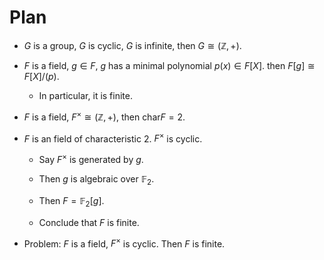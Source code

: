 # Plan

- $G$ is a group, $G$ is cyclic, $G$ is infinite, then $G \cong (\mathbb Z, +)$.

- $F$ is a field, $g \in F$, $g$ has a minimal polynomial $p(x) \in F[X]$. then $F[g] \cong F[X]/(p)$.

  - In particular, it is finite. 

- $F$ is a field, $F^\times \cong (\mathbb Z, +)$, then $\mathrm{char} F = 2$.

- $F$ is an field of characteristic $2$. $F^\times$ is cyclic.

  - Say $F^\times$ is generated by $g$. 

  - Then $g$ is algebraic over $\mathbb F_2$.

  - Then $F = \mathbb F_2[g]$.

  - Conclude that $F$ is finite.

- Problem: $F$ is a field, $F^\times$ is cyclic. Then $F$ is finite.